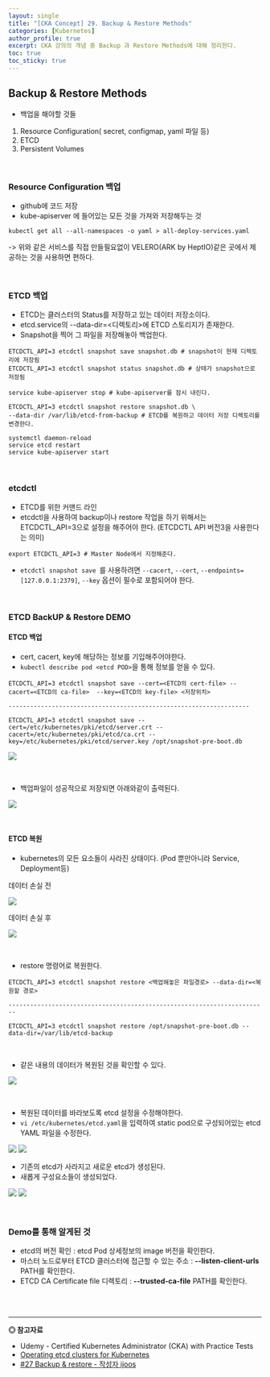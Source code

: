 ```yaml
---
layout: single
title: "[CKA Concept] 29. Backup & Restore Methods"
categories: [Kubernetes]
author_profile: true
excerpt: CKA 강의의 개념 중 Backup 과 Restore Methods에 대해 정리한다. 
toc: true
toc_sticky: true
---
```


## Backup & Restore Methods
- 백업을 해야할 것들
1. Resource Configuration( secret, configmap, yaml 파일 등)
2. ETCD
3. Persistent Volumes

<br>

### Resource Configuration 백업
- github에 코드 저장
- kube-apiserver 에 들어있는 모든 것을 가져와 저장해두는 것

```shell
kubectl get all --all-namespaces -o yaml > all-deploy-services.yaml
```
-> 위와 같은 서비스를 직접 만들필요없이 VELERO(ARK by HeptIO)같은 곳에서 제공하는 것을 사용하면 편하다.
  
<br>

### ETCD 백업
- ETCD는 클러스터의 Status를 저장하고 있는 데이터 저장소이다.
- etcd.service의 --data-dir=<디렉토리>에 ETCD 스토리지가 존재한다.
- Snapshot을 찍어 그 파일을 저장해놓아 백업한다.

```shell
ETCDCTL_API=3 etcdctl snapshot save snapshot.db # snapshot이 현재 디렉토리에 저장됨
ETCDCTL_API=3 etcdctl snapshot status snapshot.db # 상태가 snapshot으로 저장됨

service kube-apiserver stop # kube-apiserver를 잠시 내린다.

ETCDCTL_API=3 etcdctl snapshot restore snapshot.db \
--data-dir /var/lib/etcd-from-backup # ETCD를 복원하고 데이터 저장 디렉토리를 변경한다.

systemctl daemon-reload
service etcd restart
service kube-apiserver start

```

<br>

### etcdctl
- ETCD를 위한 커맨드 라인
- etcdctl을 사용하여 backup이나 restore 작업을 하기 위해서는 ETCDCTL_API=3으로 설정을 해주어야 한다. (ETCDCTL API 버전3을 사용한다는 의미)
```shell
export ETCDCTL_API=3 # Master Node에서 지정해준다.
```
- ```etcdctl snapshot save ```를 사용하려면 ```--cacert```, ```--cert```, ```--endpoints=[127.0.0.1:2379]```, ```--key``` 옵션이 필수로 포함되어야 한다.


<br>

### ETCD BackUP & Restore DEMO
#### ETCD 백업

- cert, cacert, key에 해당하는 정보를 기입해주어야한다.
- ```kubectl describe pod <etcd POD>```을 통해 정보를 얻을 수 있다.

```shell
ETCDCTL_API=3 etcdctl snapshot save --cert=<ETCD의 cert-file> --cacert=<ETCD의 ca-file>  --key=<ETCD의 key-file> <저장위치>

-------------------------------------------------------------------

ETCDCTL_API=3 etcdctl snapshot save --cert=/etc/kubernetes/pki/etcd/server.crt --cacert=/etc/kubernetes/pki/etcd/ca.crt --key=/etc/kubernetes/pki/etcd/server.key /opt/snapshot-pre-boot.db

```
![](/assets/img/kubernetes/29_backup&restore_1.png)

<br>

- 백업파일이 성공적으로 저장되면 아래와같이 출력된다.

![](/assets/img/kubernetes/29_backup&restore_2.png)

<br>

#### ETCD 복원
- kubernetes의 모든 요소들이 사라진 상태이다. (Pod 뿐만아니라 Service, Deployment등)

데이터 손실 전

![](/assets/img/kubernetes/29_backup&restore_3.png)

데이터 손실 후

![](/assets/img/kubernetes/29_backup&restore_4.png)

<br>

- restore 명령어로 복원한다.

```shell
ETCDCTL_API=3 etcdctl snapshot restore <백업해놓은 파일경로> --data-dir=<복원할 경로>

------------------------------------------------------------------------

ETCDCTL_API=3 etcdctl snapshot restore /opt/snapshot-pre-boot.db --data-dir=/var/lib/etcd-backup

```

<br>

- 같은 내용의 데이터가 복원된 것을 확인할 수 있다.

![](/assets/img/kubernetes/29_backup&restore_5.png)

<br>

- 복원된 데이터를 바라보도록 etcd 설정을 수정해야한다.
- ```vi /etc/kubernetes/etcd.yaml```을 입력하여 static pod으로 구성되어있는 etcd YAML 파일을 수정한다.

![](/assets/img/kubernetes/29_backup&restore_6.png)
![](/assets/img/kubernetes/29_backup&restore_7.png)

- 기존의 etcd가 사라지고 새로운 etcd가 생성된다.
- 새롭게 구성요소들이 생성되었다.

![](/assets/img/kubernetes/29_backup&restore_8.png)
![](/assets/img/kubernetes/29_backup&restore_9.png)

<br>

### Demo를 통해 알게된 것
- etcd의 버전 확인 : etcd Pod 상세정보의 image 버전을 확인한다.
- 마스터 노드로부터 ETCD 클러스터에 접근할 수 있는 주소 : **--listen-client-urls** PATH를 확인한다.
-  ETCD CA Certificate file 디렉토리 : **--trusted-ca-file** PATH를 확인한다.

<br>
<br>


------------------
**◎ 참고자료**

- Udemy - Certified Kubernetes Administrator (CKA) with Practice Tests
- [Operating etcd clusters for Kubernetes](https://kubernetes.io/docs/tasks/administer-cluster/configure-upgrade-etcd/)
- [#27 Backup & restore - 작성자 ijoos](https://blog.naver.com/ijoos/222168965561)